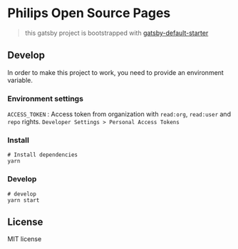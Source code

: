 # Philips Open Source Pages

> this gatsby project is bootstrapped with [gatsby-default-starter](https://github.com/gatsbyjs/gatsby-starter-default)

## Develop

In order to make this project to work, you need to provide an environment variable.

### Environment settings

`ACCESS_TOKEN` : Access token from organization with `read:org`, `read:user` and `repo` rights. `Developer Settings > Personal Access Tokens`

### Install
```shell script
# Install dependencies
yarn
```

### Develop
```shell script
# develop
yarn start
```

## License

MIT license
